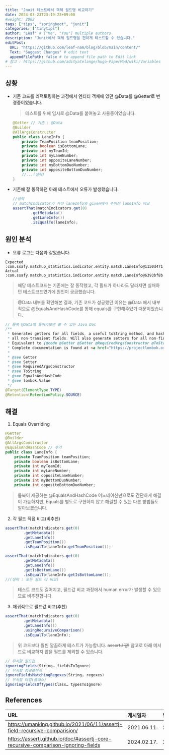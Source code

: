 ```yaml
---
title: "Jnuit 테스트에서 객체 필드명 비교하기"
date: 2024-03-23T23:19:23+09:00
#weight: 2002
tags: ["tips", "springboot", "junit"]
categories: ["tinytips"]
author: "Leaf" # ["Me", "You"] multiple authors
description: "Junit에서 객체 필드명을 편하게 테스트할 수 있습니다."
editPost:
  URL: "https://github.com/leaf-nam/blog/blob/main/content/"
  Text: "Suggest Changes" # edit text
  appendFilePath: false # to append file path to Edit link
# 참고 : https://github.com/adityatelange/hugo-PaperMod/wiki/Variables
---
```


## 상황

- 기존 코드를 리팩토링하는 과정에서 엔티티 객체에 있던 @Data를 @Getter로 변경중이었습니다.

  > 테스트를 위해 임시로 @Data를 붙여놓고 사용중이었습니다.

  ```java
  @Getter // 기존 : @Data
  @Builder
  @AllArgsConstructor
  public class LaneInfo {
      private TeamPosition teamPosition;
      private boolean isBottomLane;
      private int myTeamId;
      private int myLaneNumber;
      private int oppositeLaneNumber;
      private int myBottomDuoNumber;
      private int oppositeBottomDuoNumber;
      //...(생략)
  }

  ```

- 기존에 잘 동작하던 아래 테스트에서 오류가 발생했습니다.

  ```java
  //생략
  // matchIndicator가 가진 laneInfo와 given에서 주어진 laneInfo 비교
  assertThat(matchIndicators.get(0)
          .getMetadata()
          .getLaneInfo())
          .isEqualTo(laneInfo);
  ```

## 원인 분석

- 오류 로그는 다음과 같았습니다.

```log
Expected :com.ssafy.matchup_statistics.indicator.entity.match.LaneInfo@1150d471
Actual   :com.ssafy.matchup_statistics.indicator.entity.match.LaneInfo@6393bf8b
```

> 해당 테스트코드는 기존에는 잘 동작했고, 각 필드가 하나라도 달라지면 실패하던 테스트코드였기에 원인이 궁금했습니다.

> @Data 내부를 확인해본 결과, 기존 코드가 성공했던 이유는 @Data 에서 내부적으로 @EqualsAndHashCode를 통해 equals를 구현해주었기 때문이었습니다.

```java
// 롬복 @Data에 들어가보면 볼 수 있는 Java Doc
/**
 * Generates getters for all fields, a useful toString method, and hashCode and equals implementations that check
 * all non-transient fields. Will also generate setters for all non-final fields, as well as a constructor.
 * Equivalent to {@code @Getter @Setter @RequiredArgsConstructor @ToString @EqualsAndHashCode}.
 * Complete documentation is found at <a href="https://projectlombok.org/features/Data">the project lombok features page for &#64;Data</a>.
 *
 * @see Getter
 * @see Setter
 * @see RequiredArgsConstructor
 * @see ToString
 * @see EqualsAndHashCode
 * @see lombok.Value
 */
@Target(ElementType.TYPE)
@Retention(RetentionPolicy.SOURCE)
```

## 해결

1. Equals Overriding

```java
@Getter
@Builder
@AllArgsConstructor
@EqualsAndHashCode // 추가
public class LaneInfo {
    private TeamPosition teamPosition;
    private boolean isBottomLane;
    private int myTeamId;
    private int myLaneNumber;
    private int oppositeLaneNumber;
    private int myBottomDuoNumber;
    private int oppositeBottomDuoNumber;
```

> 롬복이 제공하는 @EqualsAndHashCode 어노테이션만으로도 간단하게 해결이 가능하지만, Equals를 별도로 구현하지 않고 해결할 수 있는 다른 방법들도 알아보겠습니다.

2. 각 필드 직접 비교(비추천)

```java
assertThat(matchIndicators.get(0)
        .getMetadata()
        .getLaneInfo()
        .getTeamPosition())
        .isEqualTo(laneInfo.getTeamPosition());

assertThat(matchIndicators.get(0)
        .getMetadata()
        .getLaneInfo()
        .getIsBottomLane())
        .isEqualTo(laneInfo.getIsBottomLane());
//(생략 : 모든 필드 다 비교)
```

> 테스트 코드도 길어지고, 필드값 비교 과정에서 human error가 발생할 수 있으므로 비추천합니다.

3. 재귀적으로 필드값 비교(추천)

```java
assertThat(matchIndicators.get(0)
        .getMetadata()
        .getLaneInfo())
        .usingRecursiveComparison()
        .isEqualTo(laneInfo);
```

> 위 코드보다 훨씬 깔끔하게 테스트가 가능합니다. ~~assertJ 짱!~~
> 참고로 아래 메서드로 비교하지 않을 필드를 제외할 수 있습니다.

```java
// 무시할 필드값
ignoringFields(String… fieldsToIgnore)
// 무시할 정규표현식
ignoreFieldsMatchingRegexes(String… regexes)
// 무시할 타입(클래스)
ignoringFieldsOfTypes(Class… typesToIgnore)
```

## References

| URL                                                                              | 게시일자    | 방문일자    | 작성자       |
| :------------------------------------------------------------------------------- | :---------- | :---------- | :----------- |
| https://umanking.github.io/2021/06/11/assertj-field-recursive-comparision/       | 2021.06.11. | 2024.03.23. | CodeNexus    |
| https://assertj.github.io/doc/#assertj-core-recursive-comparison-ignoring-fields | 2024.02.17. | 2024.03.23. | assertj-core |
